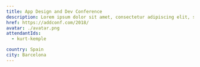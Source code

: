 ```yaml
---
title: App Design and Dev Conference
description: Lorem ipsum dolor sit amet, consectetur adipiscing elit, sed do eiusmod tempor incididunt ut labore et dolore magna aliqua. Ut enim ad minim veniam, quis nostrud exercitation ullamco laboris nisi ut aliquip ex ea commodo consequat.
href: https://addconf.com/2018/
avatar: ./avatar.png
attendantIds:
  - kurt-kemple

country: Spain
city: Barcelona
---
```


